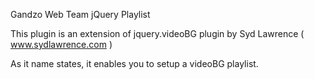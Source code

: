 Gandzo Web Team jQuery Playlist

This plugin is an extension of jquery.videoBG plugin by Syd Lawrence ( www.sydlawrence.com )

As it name states, it enables you to setup a videoBG playlist.